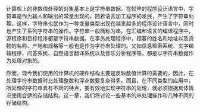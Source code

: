 
计算机上的非数值处理的对象基本上是字符串数据。在较早的程序设计语言中，字符串是作为输人和输出的常量出现的。随着语言加工程序的发展，产生了字符串处理。这样，字符串也就作为一种变量类型出现在越来越多的程序设计语言中，同时也产生了系列字符串的操作。字符串一般简称为串。在汇编和语言的编译程序中，源程序和目标程序都是字符串数据。在事务处理程序中，顾客的姓名和地址以及货物的名称、产地和规格等一般也是作为字符串处理的。又如信息检索系统、文字编辑程序、问答系统、自然语言翻译系统以及音乐分析程序等，都是以字符串数据作为处理对象的。

然而，现今我们使用的计算机的硬件结构主要是反映数值计算的需要的，因此，在处理字符串数据时比处理整数和浮点数要复杂得多。而且，在不同类型的应用中，所处理的字符串具有不同的特点，要有效地实现字符串的处理，就必须根据具体情况使用合适的存储结构。这一章，我们将讨论一些基本的串处理操作和几种不同的存储结构。
